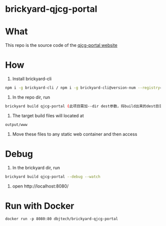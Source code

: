 # brickyard-qjcg-portal

# What
This repo is the source code of the [qjcg-portal website](https://www.qijigps.com/)

# How

1. Install brickyard-cli
  ```bash
  npm i -g brickyard-cli / npm i -g brickyard-cli@version-num --registry="https://registry.npmjs.org"(下载指定版本cli)
  ```

1. In the repo dir, run

  ```bash
  brickyard build qjcg-portal (此项目需加--dir dest参数，将build出来的dest目录一并提交到github管理)
  ```

1. The target build files will located at

  ```bash
  output/www
  ```

1. Move these files to any static web container and then access

# Debug
1. In the brickyard dir, run

  ```bash
  brickyard build qjcg-portal --debug --watch
  ```

1. open http://localhost:8080/

# Run with Docker

  ```
  docker run -p 8080:80 dbjtech/brickyard-qjcg-portal
  ```

